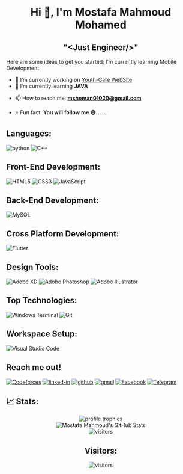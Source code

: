 <!-- - to edit go to this site: https://github.com/Ileriayo/markdown-badges/blob/master/README.md ... -->

<h1 align = "center"> Hi 👋, I'm Mostafa Mahmoud Mohamed </h1>
<h2 align="center">"&ltJust Engineer/&gt"</h2>




Here are some ideas to get you started:
I’m currently learning Mobile Development
- 🔭 I’m currently working on [Youth-Care WebSite](https://github.com/mohamedmamdouh22/Youth-care)
- 🌱 I’m currently learning **JAVA** 
<!-- - 👯 I’m looking to collaborate on ... -->
<!-- - 🤔 I’m looking for help with ... -->
<!-- - 💬 Ask me about ... -->
- 📫 How to reach me: **mshoman01020@gmail.com**
<!-- - 😄 Pronouns:  -->
- ⚡ Fun fact: **You will follow me 😄......**

## Languages:
![python](https://img.shields.io/badge/Python-3776AB?style=for-the-badge&logo=python&logoColor=white)
![C++](https://img.shields.io/badge/c++-%2300599C.svg?style=for-the-badge&logo=c%2B%2B&logoColor=white)

## Front-End Development:
![HTML5](https://img.shields.io/badge/html5-%23E34F26.svg?style=for-the-badge&logo=html5&logoColor=white)
![CSS3](https://img.shields.io/badge/css3-%231572B6.svg?style=for-the-badge&logo=css3&logoColor=white)
![JavaScript](https://img.shields.io/badge/javascript-%23323330.svg?style=for-the-badge&logo=javascript&logoColor=%23F7DF1E)

## Back-End Development:

![MySQL](https://img.shields.io/badge/mysql-%2300f.svg?style=for-the-badge&logo=mysql&logoColor=white)

## Cross Platform Development: 
![Flutter](https://img.shields.io/badge/Flutter-%2302569B.svg?style=for-the-badge&logo=Flutter&logoColor=white)


## Design Tools:
![Adobe XD](https://img.shields.io/badge/Adobe%20XD-470137?style=for-the-badge&logo=Adobe%20XD&logoColor=#FF61F6)
![Adobe Photoshop](https://img.shields.io/badge/adobe%20photoshop-%2331A8FF.svg?style=for-the-badge&logo=adobe%20photoshop&logoColor=white)
![Adobe Illustrator](https://img.shields.io/badge/adobe%20illustrator-%23FF9A00.svg?style=for-the-badge&logo=adobe%20illustrator&logoColor=white)

## Top Technologies: 
![Windows Terminal](https://img.shields.io/badge/Windows%20Terminal-%234D4D4D.svg?style=for-the-badge&logo=windows-terminal&logoColor=white)
![Git](https://img.shields.io/badge/git-%23F05033.svg?style=for-the-badge&logo=git&logoColor=white)


## Workspace Setup:
![Visual Studio Code](https://img.shields.io/badge/Visual%20Studio%20Code-0078d7.svg?style=for-the-badge&logo=visual-studio-code&logoColor=white)

## Reach me out!
[![Codeforces](https://img.shields.io/badge/Codeforces-445f9d?style=for-the-badge&logo=Codeforces&logoColor=white)](https://codeforces.com/profile/Mostafa.Shouman)
[![linked-in](https://img.shields.io/badge/Linked_In-0077B5?style=for-the-badge&logo=LinkedIn&logoColor=white)](https://www.linkedin.com/in/mostafa-mahmoud-shoman/)
[![github](https://img.shields.io/badge/GitHub-000000?style=for-the-badge&logo=GitHub&logoColor=white)](https://github.com/mostafa-shoman)
[![gmail](https://img.shields.io/badge/Gmail-D14836?style=for-the-badge&logo=Gmail&logoColor=white)](mailto:mshoman01020@gmail.com)
[![Facebook](https://img.shields.io/badge/Facebook-%231877F2.svg?style=for-the-badge&logo=Facebook&logoColor=white)](https://www.facebook.com/profile.php?id=100046760912614)
[![Telegram](https://img.shields.io/badge/Telegram-2CA5E0?style=for-the-badge&logo=telegram&logoColor=white)](https://t.me/MostafaShoman)

## 📈 Stats:

<div align="center">
    <img src="https://github-profile-trophy.vercel.app/?username=mostafa-shoman&row=1&column=6&margin-h=8&theme=darkhub&count_private=true&margin-w=15&no-frame=true" alt="profile trophies" />
    <br />
    <img src="https://github-readme-stats.vercel.app/api?username=mostafa-shoman&show_icons=true&hide_border=true" alt="Mostafa Mahmoud's GitHub Stats">
    <br />
    <img src="https://visitor-badge.laobi.icu/badge?page_id=mostafa-shoman" alt="visitors">
</div>

<h2 align="center"> Visitors: </h2> <p align="center"> <img src="https://visitor-badge.laobi.icu/badge?page_id=mostafa-shoman" alt="visitors"> </p>



